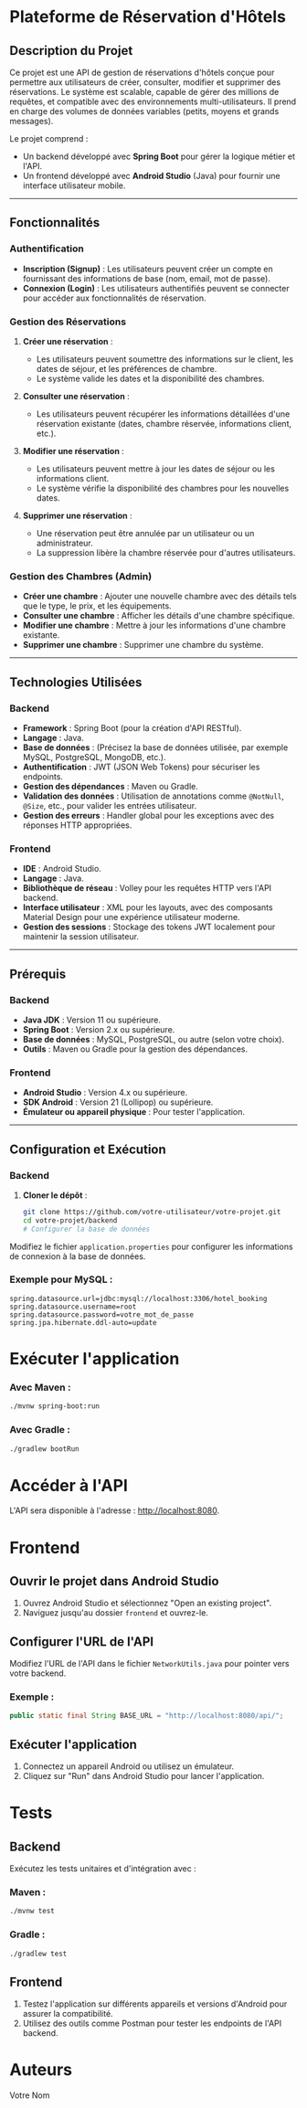# Plateforme de Réservation d'Hôtels

## Description du Projet

Ce projet est une API de gestion de réservations d'hôtels conçue pour permettre aux utilisateurs de créer, consulter, modifier et supprimer des réservations. Le système est scalable, capable de gérer des millions de requêtes, et compatible avec des environnements multi-utilisateurs. Il prend en charge des volumes de données variables (petits, moyens et grands messages).

Le projet comprend :
- Un backend développé avec **Spring Boot** pour gérer la logique métier et l'API.
- Un frontend développé avec **Android Studio** (Java) pour fournir une interface utilisateur mobile.

---

## Fonctionnalités

### Authentification
- **Inscription (Signup)** : Les utilisateurs peuvent créer un compte en fournissant des informations de base (nom, email, mot de passe).
- **Connexion (Login)** : Les utilisateurs authentifiés peuvent se connecter pour accéder aux fonctionnalités de réservation.

### Gestion des Réservations
1. **Créer une réservation** :
   - Les utilisateurs peuvent soumettre des informations sur le client, les dates de séjour, et les préférences de chambre.
   - Le système valide les dates et la disponibilité des chambres.

2. **Consulter une réservation** :
   - Les utilisateurs peuvent récupérer les informations détaillées d'une réservation existante (dates, chambre réservée, informations client, etc.).

3. **Modifier une réservation** :
   - Les utilisateurs peuvent mettre à jour les dates de séjour ou les informations client.
   - Le système vérifie la disponibilité des chambres pour les nouvelles dates.

4. **Supprimer une réservation** :
   - Une réservation peut être annulée par un utilisateur ou un administrateur.
   - La suppression libère la chambre réservée pour d'autres utilisateurs.

### Gestion des Chambres (Admin)
- **Créer une chambre** : Ajouter une nouvelle chambre avec des détails tels que le type, le prix, et les équipements.
- **Consulter une chambre** : Afficher les détails d'une chambre spécifique.
- **Modifier une chambre** : Mettre à jour les informations d'une chambre existante.
- **Supprimer une chambre** : Supprimer une chambre du système.

---

## Technologies Utilisées

### Backend
- **Framework** : Spring Boot (pour la création d'API RESTful).
- **Langage** : Java.
- **Base de données** : (Précisez la base de données utilisée, par exemple MySQL, PostgreSQL, MongoDB, etc.).
- **Authentification** : JWT (JSON Web Tokens) pour sécuriser les endpoints.
- **Gestion des dépendances** : Maven ou Gradle.
- **Validation des données** : Utilisation de annotations comme `@NotNull`, `@Size`, etc., pour valider les entrées utilisateur.
- **Gestion des erreurs** : Handler global pour les exceptions avec des réponses HTTP appropriées.

### Frontend
- **IDE** : Android Studio.
- **Langage** : Java.
- **Bibliothèque de réseau** : Volley pour les requêtes HTTP vers l'API backend.
- **Interface utilisateur** : XML pour les layouts, avec des composants Material Design pour une expérience utilisateur moderne.
- **Gestion des sessions** : Stockage des tokens JWT localement pour maintenir la session utilisateur.

---

## Prérequis

### Backend
- **Java JDK** : Version 11 ou supérieure.
- **Spring Boot** : Version 2.x ou supérieure.
- **Base de données** : MySQL, PostgreSQL, ou autre (selon votre choix).
- **Outils** : Maven ou Gradle pour la gestion des dépendances.

### Frontend
- **Android Studio** : Version 4.x ou supérieure.
- **SDK Android** : Version 21 (Lollipop) ou supérieure.
- **Émulateur ou appareil physique** : Pour tester l'application.

---

## Configuration et Exécution

### Backend
1. **Cloner le dépôt** :
   ```bash
   git clone https://github.com/votre-utilisateur/votre-projet.git
   cd votre-projet/backend
   # Configurer la base de données

Modifiez le fichier `application.properties` pour configurer les informations de connexion à la base de données.

### Exemple pour MySQL :
```properties
spring.datasource.url=jdbc:mysql://localhost:3306/hotel_booking
spring.datasource.username=root
spring.datasource.password=votre_mot_de_passe
spring.jpa.hibernate.ddl-auto=update
```

# Exécuter l'application

### Avec Maven :
```bash
./mvnw spring-boot:run
```

### Avec Gradle :
```bash
./gradlew bootRun
```

# Accéder à l'API

L'API sera disponible à l'adresse : [http://localhost:8080](http://localhost:8080).

# Frontend

## Ouvrir le projet dans Android Studio

1. Ouvrez Android Studio et sélectionnez "Open an existing project".
2. Naviguez jusqu'au dossier `frontend` et ouvrez-le.

## Configurer l'URL de l'API

Modifiez l'URL de l'API dans le fichier `NetworkUtils.java` pour pointer vers votre backend.

### Exemple :
```java
public static final String BASE_URL = "http://localhost:8080/api/";
```

## Exécuter l'application

1. Connectez un appareil Android ou utilisez un émulateur.
2. Cliquez sur "Run" dans Android Studio pour lancer l'application.

# Tests

## Backend

Exécutez les tests unitaires et d'intégration avec :

### Maven :
```bash
./mvnw test
```

### Gradle :
```bash
./gradlew test
```

## Frontend

1. Testez l'application sur différents appareils et versions d'Android pour assurer la compatibilité.
2. Utilisez des outils comme Postman pour tester les endpoints de l'API backend.

# Auteurs
Votre Nom

